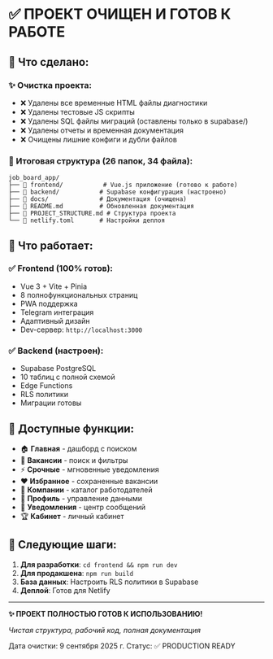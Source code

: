 # ✅ ПРОЕКТ ОЧИЩЕН И ГОТОВ К РАБОТЕ

## 🎉 Что сделано:

### ✨ Очистка проекта:
- ❌ Удалены все временные HTML файлы диагностики
- ❌ Удалены тестовые JS скрипты
- ❌ Удалены SQL файлы миграций (оставлены только в supabase/)
- ❌ Удалены отчеты и временная документация
- ❌ Очищены лишние конфиги и дубли файлов

### 📁 Итоговая структура (26 папок, 34 файла):

```
job_board_app/
├── 📂 frontend/           # Vue.js приложение (готово к работе)
├── 📂 backend/           # Supabase конфигурация (настроено)
├── 📂 docs/              # Документация (очищена)
├── 📄 README.md          # Обновленная документация
├── 📄 PROJECT_STRUCTURE.md # Структура проекта
└── 📄 netlify.toml       # Настройки деплоя
```

## 🚀 Что работает:

### ✅ Frontend (100% готов):
- Vue 3 + Vite + Pinia
- 8 полнофункциональных страниц
- PWA поддержка
- Telegram интеграция
- Адаптивный дизайн
- Dev-сервер: `http://localhost:3000`

### ✅ Backend (настроен):
- Supabase PostgreSQL
- 10 таблиц с полной схемой
- Edge Functions
- RLS политики
- Миграции готовы

## 📱 Доступные функции:

- 🏠 **Главная** - дашборд с поиском
- 💼 **Вакансии** - поиск и фильтры
- ⚡ **Срочные** - мгновенные уведомления  
- ❤️ **Избранное** - сохраненные вакансии
- 🏢 **Компании** - каталог работодателей
- 👤 **Профиль** - управление данными
- 🔔 **Уведомления** - центр сообщений
- 🏆 **Кабинет** - личный кабинет

## 🎯 Следующие шаги:

1. **Для разработки**: `cd frontend && npm run dev`
2. **Для продакшена**: `npm run build`
3. **База данных**: Настроить RLS политики в Supabase
4. **Деплой**: Готов для Netlify

---

**✨ ПРОЕКТ ПОЛНОСТЬЮ ГОТОВ К ИСПОЛЬЗОВАНИЮ!**

*Чистая структура, рабочий код, полная документация*

Дата очистки: 9 сентября 2025 г.
Статус: ✅ PRODUCTION READY
